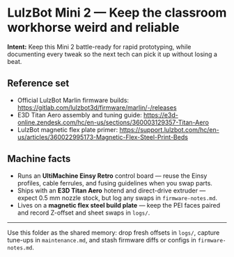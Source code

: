 # LulzBot Mini 2 — Keep the classroom workhorse weird and reliable

**Intent:** Keep this Mini 2 battle-ready for rapid prototyping, while documenting every tweak so the next tech can pick it up without losing a beat.

## Reference set
- Official LulzBot Marlin firmware builds: https://gitlab.com/lulzbot3d/firmware/marlin/-/releases
- E3D Titan Aero assembly and tuning guide: https://e3d-online.zendesk.com/hc/en-us/sections/360003129357-Titan-Aero
- LulzBot magnetic flex plate primer: https://support.lulzbot.com/hc/en-us/articles/360022995173-Magnetic-Flex-Steel-Print-Beds

## Machine facts
- Runs an **UltiMachine Einsy Retro** control board — reuse the Einsy profiles, cable ferrules, and fusing guidelines when you swap parts.
- Ships with an **E3D Titan Aero** hotend and direct-drive extruder — expect 0.5 mm nozzle stock, but log any swaps in `firmware-notes.md`.
- Lives on a **magnetic flex steel build plate** — keep the PEI faces paired and record Z-offset and sheet swaps in `logs/`.

---

Use this folder as the shared memory: drop fresh offsets in `logs/`, capture tune-ups in `maintenance.md`, and stash firmware diffs or configs in `firmware-notes.md`.
